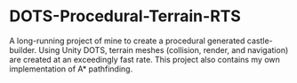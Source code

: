 # DOTS-Procedural-Terrain-RTS
A long-running project of mine to create a procedural generated castle-builder. Using Unity DOTS, terrain meshes (collision, render, and navigation) are created at an exceedingly fast rate. This project also contains my own implementation of A* pathfinding.
